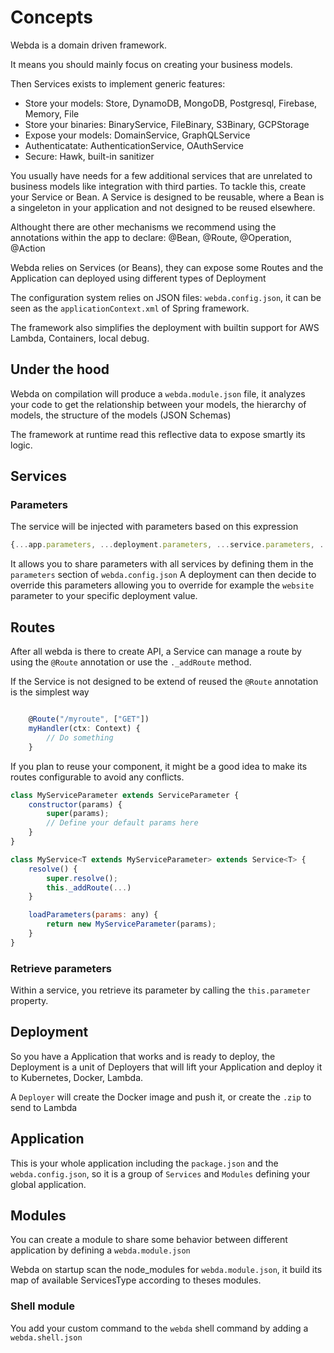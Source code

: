 # Concepts

Webda is a domain driven framework.

It means you should mainly focus on creating your business models.

Then Services exists to implement generic features:

- Store your models: Store, DynamoDB, MongoDB, Postgresql, Firebase, Memory, File
- Store your binaries: BinaryService, FileBinary, S3Binary, GCPStorage
- Expose your models: DomainService, GraphQLService
- Authenticatate: AuthenticationService, OAuthService
- Secure: Hawk, built-in sanitizer

You usually have needs for a few additional services that are unrelated to business models like integration with third parties.
To tackle this, create your Service or Bean.
A Service is designed to be reusable, where a Bean is a singeleton in your application and not designed to be reused elsewhere.

Althought there are other mechanisms we recommend using the annotations within the app to declare: @Bean, @Route, @Operation, @Action

Webda relies on Services (or Beans), they can expose some Routes and the Application can deployed using different types of Deployment

The configuration system relies on JSON files: `webda.config.json`, it can be seen as the `applicationContext.xml` of Spring framework.

The framework also simplifies the deployment with builtin support for AWS Lambda, Containers, local debug.

## Under the hood

Webda on compilation will produce a `webda.module.json` file, it analyzes your code to get the relationship between your models, the hierarchy of models, the structure of the models (JSON Schemas)

The framework at runtime read this reflective data to expose smartly its logic.

## Services

### Parameters

The service will be injected with parameters based on this expression

```js
{...app.parameters, ...deployment.parameters, ...service.parameters, ...deployment.service.parameters}
```

It allows you to share parameters with all services by defining them in the `parameters` section of `webda.config.json`
A deployment can then decide to override this parameters allowing you to override for example the `website` parameter to your specific deployment value.

## Routes

After all webda is there to create API, a Service can manage a route by using the `@Route` annotation or use the `._addRoute` method.

If the Service is not designed to be extend of reused the `@Route` annotation is the simplest way

```js

    @Route("/myroute", ["GET"])
    myHandler(ctx: Context) {
        // Do something
    }
```

If you plan to reuse your component, it might be a good idea to make its routes configurable to avoid any conflicts.

```js
class MyServiceParameter extends ServiceParameter {
    constructor(params) {
        super(params);
        // Define your default params here
    }
}

class MyService<T extends MyServiceParameter> extends Service<T> {
    resolve() {
        super.resolve();
        this._addRoute(...)
    }

    loadParameters(params: any) {
        return new MyServiceParameter(params);
    }
}
```

### Retrieve parameters

Within a service, you retrieve its parameter by calling the `this.parameter` property.

## Deployment

So you have a Application that works and is ready to deploy, the Deployment is a unit of Deployers that will lift your Application and deploy it to Kubernetes, Docker, Lambda.

A `Deployer` will create the Docker image and push it, or create the `.zip` to send to Lambda

## Application

This is your whole application including the `package.json` and the `webda.config.json`, so it is a group of `Services` and `Modules` defining your global application.

## Modules

You can create a module to share some behavior between different application by defining a `webda.module.json`

Webda on startup scan the node_modules for `webda.module.json`, it build its map of available ServicesType according to theses modules.

### Shell module

You add your custom command to the `webda` shell command by adding a `webda.shell.json`
